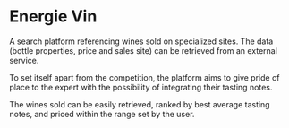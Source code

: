 # Energie Vin

A search platform referencing wines sold on specialized sites.
The data (bottle properties, price and sales site) can be retrieved from an external service.

To set itself apart from the competition,
the platform aims to give pride of place to the expert with the possibility of integrating their tasting notes.

The wines sold can be easily retrieved,
ranked by best average tasting notes,
and priced within the range set by the user.



